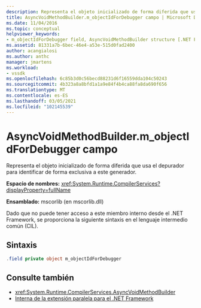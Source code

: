 ```yaml
---
description: Representa el objeto inicializado de forma diferida que usa el depurador para identificar de forma exclusiva a este generador.
title: AsyncVoidMethodBuilder.m_objectIdForDebugger campo | Microsoft Docs
ms.date: 11/04/2016
ms.topic: conceptual
helpviewer_keywords:
- m_objectIdForDebugger field, AsyncVoidMethodBuilder structure [.NET Framework debug engines]
ms.assetid: 81331a7b-6bec-46e4-a53e-515d0fad2400
author: acangialosi
ms.author: anthc
manager: jmartens
ms.workload:
- vssdk
ms.openlocfilehash: 6c85b3d0c56becd88231d6f16559dda104c50243
ms.sourcegitcommit: 4b323a8a8bfd1a1a9e84f4b4ca88fa8da690f656
ms.translationtype: MT
ms.contentlocale: es-ES
ms.lasthandoff: 03/05/2021
ms.locfileid: "102145539"
---
```

# <a name="asyncvoidmethodbuilderm_objectidfordebugger-field"></a>AsyncVoidMethodBuilder.m_objectIdForDebugger campo
Representa el objeto inicializado de forma diferida que usa el depurador para identificar de forma exclusiva a este generador.

 **Espacio de nombres:** <xref:System.Runtime.CompilerServices?displayProperty=fullName>

 **Ensamblado:** mscorlib (en mscorlib.dll)

 Dado que no puede tener acceso a este miembro interno desde el .NET Framework, se proporciona la siguiente sintaxis en el lenguaje intermedio común (CIL).

## <a name="syntax"></a>Sintaxis

```csharp
.field private object m_objectIdForDebugger
```

## <a name="see-also"></a>Consulte también
- <xref:System.Runtime.CompilerServices.AsyncVoidMethodBuilder>
- [Interna de la extensión paralela para el .NET Framework](../../extensibility/debugger/parallel-extension-internals-for-the-dotnet-framework.md)
